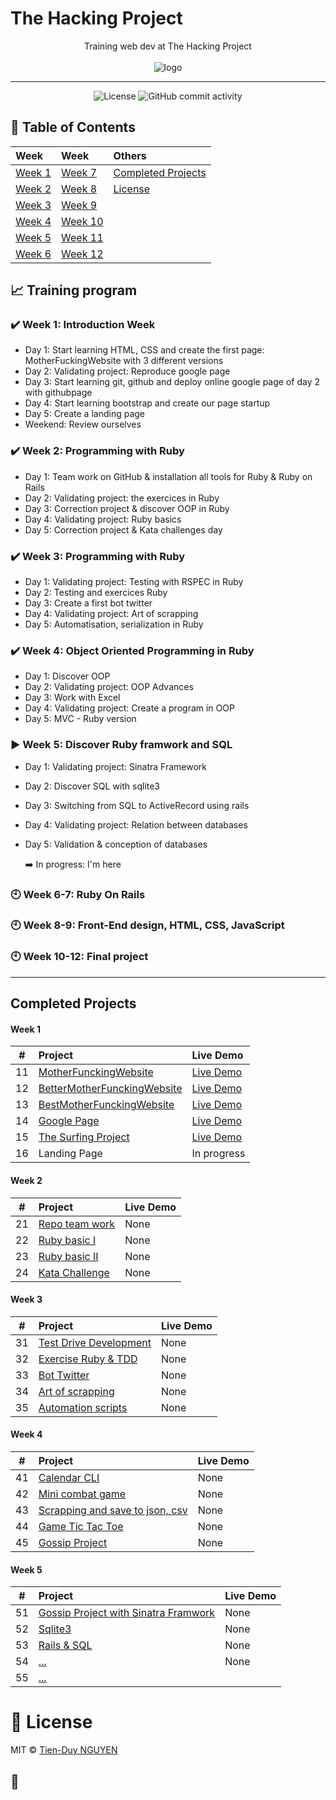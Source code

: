 # The Hacking Project

<p align="center">
Training web dev at The Hacking Project
<br><br>
  <img src="./thp-logo.png" alt="logo" />
</p>

---

<div align="center">
  <img src="https://img.shields.io/badge/Licence-MIT-green" alt="License">
  <img alt="GitHub commit activity" src="https://img.shields.io/github/commit-activity/y/tienduy-nguyen/thehackingproject">
</div>

## 📄 Table of Contents

| Week             | Week               | Others                                  |
| :--------------- | :----------------- | :-------------------------------------- |
| [Week 1](#week1) | [Week 7](#week7)   | [Completed Projects](#completeprojects) |
| [Week 2](#week2) | [Week 8](#week8)   | [License](#license)                     |
| [Week 3](#week3) | [Week 9](#week9)   |                                         |
| [Week 4](#week4) | [Week 10](#week10) |                                         |
| [Week 5](#week5) | [Week 11](#week11) |                                         |
| [Week 6](#week6) | [Week 12](#week12) |                                         |

## :chart_with_upwards_trend: Training program

<a name="week1"></a>

### :heavy_check_mark: Week 1: Introduction Week

- Day 1: Start learning HTML, CSS and create the first page: MotherFuckingWebsite with 3 different versions
- Day 2: Validating project: Reproduce google page
- Day 3: Start learning git, github and deploy online google page of day 2 with githubpage
- Day 4: Start learning bootstrap and create our page startup
- Day 5: Create a landing page
- Weekend: Review ourselves

<a name="week2"></a>

### :heavy_check_mark: Week 2: Programming with Ruby

- Day 1: Team work on GitHub & installation all tools for Ruby & Ruby on Rails
- Day 2: Validating project: the exercices in Ruby
- Day 3: Correction project & discover OOP in Ruby
- Day 4: Validating project: Ruby basics
- Day 5: Correction project & Kata challenges day


<a name="week3"></a>

### :heavy_check_mark: Week 3: Programming with Ruby

- Day 1: Validating project: Testing with RSPEC in Ruby
- Day 2: Testing and exercices Ruby
- Day 3: Create a first bot twitter
- Day 4: Validating project: Art of scrapping
- Day 5: Automatisation, serialization in Ruby

  
<a name="week4"></a>

### :heavy_check_mark: Week 4: Object Oriented Programming in Ruby

- Day 1: Discover OOP
- Day 2: Validating project: OOP Advances
- Day 3: Work with Excel
- Day 4: Validating project: Create a program in OOP
- Day 5: MVC - Ruby version
  
<a name="week5"></a>

### :arrow_forward: Week 5: Discover Ruby framwork and SQL

- Day 1: Validating project: Sinatra Framework
- Day 2: Discover SQL with sqlite3
- Day 3: Switching from SQL to ActiveRecord using rails
- Day 4: Validating project: Relation between databases
- Day 5: Validation & conception of databases

  :arrow_right: In progress: I'm here
  
<a name="week6"></a>

### :clock10: Week 6-7: Ruby On Rails

<a name="week8"></a>

### :clock10: Week 8-9: Front-End design, HTML, CSS, JavaScript

<a name="week10"></a>

### :clock10: Week 10-12: Final project

---

<a name="completedprojects"></a>

## Completed Projects

#### Week 1

|   #   | Project                                                                                                   | Live Demo                                                                                                  |
| :---: | :-------------------------------------------------------------------------------------------------------- | :--------------------------------------------------------------------------------------------------------- |
|  11   | [MotherFunckingWebsite](https://github.com/tienduy-nguyen/thehackingproject/tree/master/week1/day1)       | [Live Demo](https://adev42.xyz/thehackingproject/week1/day1/MotherfuckingWebsite.html)                     |
|  12   | [BetterMotherFunckingWebsite](https://github.com/tienduy-nguyen/thehackingproject/tree/master/week1/day1) | [Live Demo](https://tienduy-nguyen.github.io/thehackingproject/week1/day1/BetterMotherFuckingWebsite.html) |
|  13   | [BestMotherFunckingWebsite](https://github.com/tienduy-nguyen/thehackingproject/tree/master/week1/day1)   | [Live Demo](https://tienduy-nguyen.github.io/thehackingproject/week1/day1/BestMotherFuckingWebsite.html)   |
|  14   | [Google Page](https://github.com/tienduy-nguyen/thehackingproject/tree/master/week1/day2)                 | [Live Demo](https://tienduy-nguyen.github.io/thehackingproject/week1/day2/index.html)                      |
|  15   | [The Surfing Project](https://github.com/tienduy-nguyen/thehackingproject/tree/master/week1/day4)         | [Live Demo](https://tienduy-nguyen.github.io/thehackingproject/week1/day4/index.html)                      |
|  16   | Landing Page                                                                                              | In progress                                                                                                |

#### Week 2

|   #   | Project                                                                                      | Live Demo |
| :---: | :------------------------------------------------------------------------------------------- | :-------- |
|  21   | [Repo team work](https://github.com/tienduy-nguyen/Big_Corpo_Food)                           | None      |
|  22   | [Ruby basic I](https://github.com/tienduy-nguyen/thehackingproject/tree/master/week2/day2)   | None      |
|  23   | [Ruby basic II](https://github.com/tienduy-nguyen/thehackingproject/tree/master/week2/day4)  | None      |
|  24   | [Kata Challenge](https://github.com/tienduy-nguyen/thehackingproject/tree/master/week2/day5) | None      |

#### Week 3

|   #   | Project                                                                                              | Live Demo |
| :---: | :--------------------------------------------------------------------------------------------------- | :-------- |
|  31   | [Test Drive Development](https://github.com/tienduy-nguyen/thehackingproject/tree/master/week3/day1) | None      |
|  32   | [Exercise Ruby & TDD](https://github.com/tienduy-nguyen/thehackingproject/tree/master/week3/day2)    | None      |
|  33   | [Bot Twitter](https://github.com/tienduy-nguyen/thehackingproject/tree/master/week3/day3)            | None      |
|  34   | [Art of scrapping](https://github.com/tienduy-nguyen/thehackingproject/tree/master/week3/day4)       | None      |
|  35   | [Automation scripts](https://github.com/tienduy-nguyen/thehackingproject/tree/master/week3/day5)     | None      |

#### Week 4

|   #   | Project                                                                                                       | Live Demo |
| :---: | :------------------------------------------------------------------------------------------------------------ | :-------- |
|  41   | [Calendar CLI](https://github.com/tienduy-nguyen/thehackingproject/tree/master/week4/day1)                    | None      |
|  42   | [Mini combat game](https://github.com/tienduy-nguyen/thehackingproject/tree/master/week4/day2)                | None      |
|  43   | [Scrapping and save to json, csv](https://github.com/tienduy-nguyen/thehackingproject/tree/master/week4/day3) | None      |
|  44   | [Game Tic Tac Toe](https://github.com/tienduy-nguyen/thehackingproject/tree/master/week4/day4)                | None      |
|  45   | [Gossip Project](https://github.com/tienduy-nguyen/thehackingproject/tree/master/week4/day5)                  | None      |

#### Week 5

|   #   | Project                                                                                                            | Live Demo |
| :---: | :----------------------------------------------------------------------------------------------------------------- | :-------- |
|  51   | [Gossip Project with Sinatra Framwork](https://github.com/tienduy-nguyen/thehackingproject/tree/master/week5/day1) | None      |
|  52   | [Sqlite3](https://github.com/tienduy-nguyen/thehackingproject/tree/master/week5/day2)                              | None      |
|  53   | [Rails & SQL](https://github.com/tienduy-nguyen/thehackingproject/tree/master/week5/day3)                          | None      |
|  54   | [...](https://github.com/tienduy-nguyen/thehackingproject/tree/master/week5/day5)                                  | None      |
|  55   | [...](https://github.com/tienduy-nguyen/thehackingproject/tree/master/week5/day5)                                  |
<a name="license"></a>

# 📃 License

MIT © [Tien-Duy NGUYEN](https://github.com/tienduy-nguyen)

## :baby_chick:
